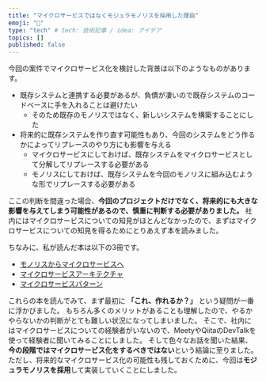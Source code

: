 ```yaml
---
title: "マイクロサービスではなくモジュラモノリスを採用した理由"
emoji: "💬"
type: "tech" # tech: 技術記事 / idea: アイデア
topics: []
published: false
---
```


今回の案件でマイクロサービス化を検討した背景は以下のようなものがあります。

- 既存システムと連携する必要があるが、負債が凄いので既存システムのコードベースに手を入れることは避けたい
  - そのため既存のモノリスではなく、新しいシステムを構築することにした
- 将来的に既存システムを作り直す可能性もあり、今回のシステムをどう作るかによってリプレースのやり方にも影響を与える
  - マイクロサービスにしておけば、既存システムをマイクロサービスとして分解してリプレースする必要がある
  - モノリスにしておけば、既存システムを今回のモノリスに組み込むような形でリプレースする必要がある

ここの判断を間違った場合、**今回のプロジェクトだけでなく、将来的にも大きな影響を与えてしまう可能性があるので、慎重に判断する必要がありました。**
社内にはマイクロサービスについての知見がほとんどなかったので、まずはマイクロサービスについての知見を得るためにとりあえず本を読みました。

ちなみに、私が読んだ本は以下の3冊です。

- [モノリスからマイクロサービスへ](https://www.oreilly.co.jp/books/9784873119311/)
- [マイクロサービスアーキテクチャ](https://book.impress.co.jp/books/1118101063)
- [マイクロサービスパターン](https://www.amazon.co.jp/%E3%83%9E%E3%82%A4%E3%82%AF%E3%83%AD%E3%82%B5%E3%83%BC%E3%83%93%E3%82%B9%E3%82%A2%E3%83%BC%E3%82%AD%E3%83%86%E3%82%AF%E3%83%81%E3%83%A3-Sam-Newman/dp/4873117607)

これらの本を読んでみて、まず最初に **「これ、作れるか？」** という疑問が一番に浮かびました。
もちろん多くのメリットがあることも理解したので、やるかやらないかの判断がとても難しい状況になってしまいました。
そこで、社内にはマイクロサービスについての経験者がいないので、MeetyやQiitaのDevTalkを使って経験者に聞いてみることにしました。
そして色々なお話を聞いた結果、**今の段階ではマイクロサービス化をするべきではない**という結論に至りました。
ただし、将来的なマイクロサービス化の可能性も残しておくために、今回は**モジュラモノリスを採用**して実装していくことにしました。
